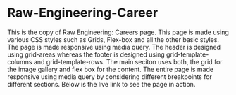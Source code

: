 # Raw-Engineering-Career
This is the copy of Raw Engineering: Careers page. This page is made using various CSS styles such as Grids, Flex-box and all  the other basic styles. The page is made responsive using media query. 
The header is designed using grid-areas whereas the footer is designed using grid-template-columns and grid-template-rows. 
The main seciton uses both, the grid for the image gallery and flex box for the content.
The entire page is made responsive using media query by considering different breakpoints for different sections.
Below is the live link to see the page in action.
